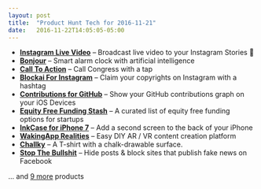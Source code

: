 ```yaml
---
layout: post
title:  "Product Hunt Tech for 2016-11-21"
date:   2016-11-22T14:05:05-05:00
---
```


* **[Instagram Live Video](https://www.producthunt.com/posts/instagram-live-video?utm_campaign=producthunt-api&utm_medium=api&utm_source=Application%3A+Daily+Digest+RSS+%28ID%3A+3202%29)** – Broadcast live video to your Instagram Stories 🔴
* **[Bonjour](https://www.producthunt.com/posts/bonjour-2?utm_campaign=producthunt-api&utm_medium=api&utm_source=Application%3A+Daily+Digest+RSS+%28ID%3A+3202%29)** – Smart alarm clock with artificial intelligence
* **[Call To Action](https://www.producthunt.com/posts/call-to-action?utm_campaign=producthunt-api&utm_medium=api&utm_source=Application%3A+Daily+Digest+RSS+%28ID%3A+3202%29)** – Call Congress with a tap
* **[Blockai For Instagram](https://www.producthunt.com/posts/blockai-for-instagram?utm_campaign=producthunt-api&utm_medium=api&utm_source=Application%3A+Daily+Digest+RSS+%28ID%3A+3202%29)** – Claim your copyrights on Instagram with a hashtag
* **[Contributions for GitHub](https://www.producthunt.com/posts/contributions-for-github?utm_campaign=producthunt-api&utm_medium=api&utm_source=Application%3A+Daily+Digest+RSS+%28ID%3A+3202%29)** – Show your GitHub contributions graph on your iOS Devices
* **[Equity Free Funding Stash](https://www.producthunt.com/posts/equity-free-funding-stash?utm_campaign=producthunt-api&utm_medium=api&utm_source=Application%3A+Daily+Digest+RSS+%28ID%3A+3202%29)** – A curated list of equity free funding options for startups
* **[InkCase for iPhone 7](https://www.producthunt.com/posts/inkcase-for-iphone-7?utm_campaign=producthunt-api&utm_medium=api&utm_source=Application%3A+Daily+Digest+RSS+%28ID%3A+3202%29)** – Add a second screen to the back of your iPhone
* **[WakingApp Realities](https://www.producthunt.com/posts/wakingapp-realities?utm_campaign=producthunt-api&utm_medium=api&utm_source=Application%3A+Daily+Digest+RSS+%28ID%3A+3202%29)** – Easy DIY AR / VR content creation platform
* **[Challky](https://www.producthunt.com/posts/challky?utm_campaign=producthunt-api&utm_medium=api&utm_source=Application%3A+Daily+Digest+RSS+%28ID%3A+3202%29)** – A T-shirt with a chalk-drawable surface.
* **[Stop The Bullshit](https://www.producthunt.com/posts/stop-the-bullshit?utm_campaign=producthunt-api&utm_medium=api&utm_source=Application%3A+Daily+Digest+RSS+%28ID%3A+3202%29)** – Hide posts & block sites that publish fake news on Facebook

… and [9 more](https://www.producthunt.com/tech) products